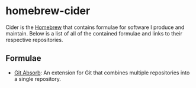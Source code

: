 # homebrew-cider
Cider is the [Homebrew](https://brew.sh) that contains formulae for software I
produce and maintain. Below is a list of all of the contained formulae and links
to their respective repositories.

## Formulae
* [Git Absorb](https://github.com/mrflynn/git-absorb): An extension for Git that
combines multiple repositories into a single repository.
